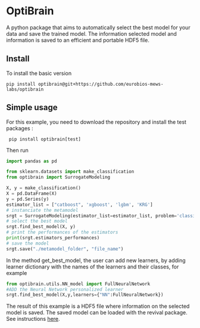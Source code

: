 # OptiBrain

A python package that aims to automatically select the best model for your data and save the trained model.
The information selected model and information is saved to an efficient and portable HDF5 file.

## Install
To install the basic version
```shell
pip install optibrain@git+https://github.com/eurobios-mews-labs/optibrain
```

## Simple usage
For this example, you need to download the repository and install the test packages :
```shell
 pip install optibrain[test]
 ```

Then run

```python
import pandas as pd

from sklearn.datasets import make_classification
from optibrain import SurrogateModeling

X, y = make_classification()
X = pd.DataFrame(X)
y = pd.Series(y)
estimator_list = ["catboost", 'xgboost', 'lgbm', 'KRG']
# instanciate the metamodel
srgt = SurrogateModeling(estimator_list=estimator_list, problem='classification')
# select the best model
srgt.find_best_model(X, y)
# print the performances of the estimators
print(srgt.estimators_performances)
# save the model
srgt.save("./metamodel_folder", "file_name")
```

In the method get_best_model, the user can add new learners, by adding learner
dictionary with the names of the learners and their classes, for example
```python
from optibrain.utils.NN_model import FullNeuralNetwork
#ADD the Neural Network personalized learner 
srgt.find_best_model(X,y,learners={"NN":FullNeuralNetwork})
```
The result of this example is a HDF5 file where information on the selected model is saved. The saved model can be loaded with the revival package. See instructions [here](https://github.com/eurobios-mews-labs/revivAl).



